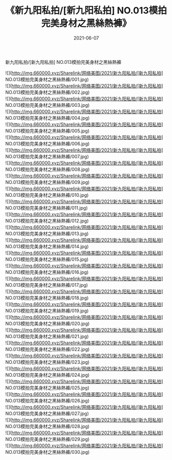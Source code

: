 ﻿---
layout: post
title:  《新九阳私拍/[新九阳私拍] NO.013模拍完美身材之黑絲熱褲》
date:   2021-06-07
img: http://img.660000.xyz/Sharelink/网络美图/2021/新九阳私拍/[新九阳私拍] NO.013模拍完美身材之黑絲熱褲/000.jpg
categories: [美女, 清纯, 唯美]
---

新九阳私拍/[新九阳私拍] NO.013模拍完美身材之黑絲熱褲

 ![](http://img.660000.xyz/Sharelink/网络美图/2021/新九阳私拍/[新九阳私拍] NO.013模拍完美身材之黑絲熱褲/001.jpg) <br>![](http://img.660000.xyz/Sharelink/网络美图/2021/新九阳私拍/[新九阳私拍] NO.013模拍完美身材之黑絲熱褲/002.jpg) <br>![](http://img.660000.xyz/Sharelink/网络美图/2021/新九阳私拍/[新九阳私拍] NO.013模拍完美身材之黑絲熱褲/003.jpg) <br>![](http://img.660000.xyz/Sharelink/网络美图/2021/新九阳私拍/[新九阳私拍] NO.013模拍完美身材之黑絲熱褲/004.jpg) <br>![](http://img.660000.xyz/Sharelink/网络美图/2021/新九阳私拍/[新九阳私拍] NO.013模拍完美身材之黑絲熱褲/005.jpg) <br>![](http://img.660000.xyz/Sharelink/网络美图/2021/新九阳私拍/[新九阳私拍] NO.013模拍完美身材之黑絲熱褲/006.jpg) <br>![](http://img.660000.xyz/Sharelink/网络美图/2021/新九阳私拍/[新九阳私拍] NO.013模拍完美身材之黑絲熱褲/007.jpg) <br>![](http://img.660000.xyz/Sharelink/网络美图/2021/新九阳私拍/[新九阳私拍] NO.013模拍完美身材之黑絲熱褲/008.jpg) <br>![](http://img.660000.xyz/Sharelink/网络美图/2021/新九阳私拍/[新九阳私拍] NO.013模拍完美身材之黑絲熱褲/009.jpg) <br>![](http://img.660000.xyz/Sharelink/网络美图/2021/新九阳私拍/[新九阳私拍] NO.013模拍完美身材之黑絲熱褲/010.jpg) <br>![](http://img.660000.xyz/Sharelink/网络美图/2021/新九阳私拍/[新九阳私拍] NO.013模拍完美身材之黑絲熱褲/011.jpg) <br>![](http://img.660000.xyz/Sharelink/网络美图/2021/新九阳私拍/[新九阳私拍] NO.013模拍完美身材之黑絲熱褲/012.jpg) <br>![](http://img.660000.xyz/Sharelink/网络美图/2021/新九阳私拍/[新九阳私拍] NO.013模拍完美身材之黑絲熱褲/013.jpg) <br>![](http://img.660000.xyz/Sharelink/网络美图/2021/新九阳私拍/[新九阳私拍] NO.013模拍完美身材之黑絲熱褲/014.jpg) <br>![](http://img.660000.xyz/Sharelink/网络美图/2021/新九阳私拍/[新九阳私拍] NO.013模拍完美身材之黑絲熱褲/015.jpg) <br>![](http://img.660000.xyz/Sharelink/网络美图/2021/新九阳私拍/[新九阳私拍] NO.013模拍完美身材之黑絲熱褲/016.jpg) <br>![](http://img.660000.xyz/Sharelink/网络美图/2021/新九阳私拍/[新九阳私拍] NO.013模拍完美身材之黑絲熱褲/017.jpg) <br>![](http://img.660000.xyz/Sharelink/网络美图/2021/新九阳私拍/[新九阳私拍] NO.013模拍完美身材之黑絲熱褲/018.jpg) <br>![](http://img.660000.xyz/Sharelink/网络美图/2021/新九阳私拍/[新九阳私拍] NO.013模拍完美身材之黑絲熱褲/019.jpg) <br>![](http://img.660000.xyz/Sharelink/网络美图/2021/新九阳私拍/[新九阳私拍] NO.013模拍完美身材之黑絲熱褲/020.jpg) <br>![](http://img.660000.xyz/Sharelink/网络美图/2021/新九阳私拍/[新九阳私拍] NO.013模拍完美身材之黑絲熱褲/021.jpg) <br>![](http://img.660000.xyz/Sharelink/网络美图/2021/新九阳私拍/[新九阳私拍] NO.013模拍完美身材之黑絲熱褲/022.jpg) <br>![](http://img.660000.xyz/Sharelink/网络美图/2021/新九阳私拍/[新九阳私拍] NO.013模拍完美身材之黑絲熱褲/023.jpg) <br>![](http://img.660000.xyz/Sharelink/网络美图/2021/新九阳私拍/[新九阳私拍] NO.013模拍完美身材之黑絲熱褲/024.jpg) <br>![](http://img.660000.xyz/Sharelink/网络美图/2021/新九阳私拍/[新九阳私拍] NO.013模拍完美身材之黑絲熱褲/025.jpg) <br>![](http://img.660000.xyz/Sharelink/网络美图/2021/新九阳私拍/[新九阳私拍] NO.013模拍完美身材之黑絲熱褲/026.jpg) <br>![](http://img.660000.xyz/Sharelink/网络美图/2021/新九阳私拍/[新九阳私拍] NO.013模拍完美身材之黑絲熱褲/027.jpg) <br>![](http://img.660000.xyz/Sharelink/网络美图/2021/新九阳私拍/[新九阳私拍] NO.013模拍完美身材之黑絲熱褲/028.jpg) <br>![](http://img.660000.xyz/Sharelink/网络美图/2021/新九阳私拍/[新九阳私拍] NO.013模拍完美身材之黑絲熱褲/029.jpg) <br>![](http://img.660000.xyz/Sharelink/网络美图/2021/新九阳私拍/[新九阳私拍] NO.013模拍完美身材之黑絲熱褲/030.jpg) <br>